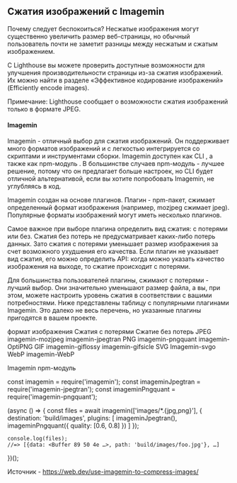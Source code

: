 ## Сжатия изображений с Imagemin

Почему следует беспокоиться?
Несжатые изображения могут существенно увеличить размер веб-страницы, но обычный пользователь почти не заметит разницы между несжатым и сжатым изображением.

С Lighthouse вы можете проверить доступные возможности для улучшения производительности страницы из-за сжатия изображений. Их можно найти в разделе «Эффективное кодирование изображений» (Efficiently encode images).

Примечание: Lighthouse сообщает о возможности сжатия изображений только в формате JPEG.

#### Imagemin
Imagemin - отличный выбор для сжатия изображений. Он поддерживает много форматов изображений и с легкостью интегрируется со скриптами и инструментами сборки. Imagemin доступен как CLI , а также как npm-модуль . В большинстве случаев npm-модуль - лучшее решение, потому что он предлагает больше настроек, но CLI будет отличной альтернативой, если вы хотите попробовать Imagemin, не углубляясь в код.

Imagemin создан на основе плагинов. Плагин - npm-пакет, сжимает определенный формат изображения (например, mozjpeg сжимает jpeg). Популярные форматы изображений могут иметь несколько плагинов.

Самое важное при выборе плагина определить вид сжатия: с потерями или без. Сжатия без потерь не предусматривает каких-либо потерь данных. Зато сжатия с потерями уменьшает размер изображения за счет возможного ухудшения его качества. Если плагин не указывает вид сжатия, его можно определить API: когда можно указать качество изображения на выходе, то сжатие происходит с потерями.

Для большинства пользователей плагины, сжимают с потерями - лучший выбор. Они значительно уменьшают размер файла, а вы, при этом, можете настроить уровень сжатия в соответствии с вашими потребностями. Ниже представлены таблицу с популярными плагинами Imagemin. Это далеко не весь перечень, но указанные плагины пригодятся в вашем проекте.

формат изображения	Сжатия с потерями	Сжатие без потерь
JPEG	imagemin-mozjpeg	imagemin-jpegtran
PNG	imagemin-pngquant	imagemin-OptiPNG
GIF	imagemin-giflossy	imagemin-gifsicle
SVG	Imagemin-svgo	
WebP	imagemin-WebP	

Imagemin npm-модуль

const imagemin = require('imagemin');
const imageminJpegtran = require('imagemin-jpegtran');
const imageminPngquant = require('imagemin-pngquant');

(async () => {
	const files = await imagemin(['images/*.{jpg,png}'], {
		destination: 'build/images',
		plugins: [
			imageminJpegtran(),
			imageminPngquant({
				quality: [0.6, 0.8]
			})
		]
	});

	console.log(files);
	//=> [{data: <Buffer 89 50 4e …>, path: 'build/images/foo.jpg'}, …]
})();

Источник - https://web.dev/use-imagemin-to-compress-images/
```